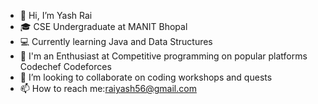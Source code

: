 - 👋 Hi, I’m Yash Rai
- 🎓 CSE Undergraduate at MANIT Bhopal
- 💻 Currently learning Java and Data Structures
- 🌱 I'm an Enthusiast at Competitive programming on popular platforms Codechef Codeforces
- 💞️ I’m looking to collaborate on coding workshops and quests
- 📫 How to reach me:raiyash56@gmail.com
                     

<!---
Yash-Rai/Yash-Rai is a ✨ special ✨ repository because its `README.md` (this file) appears on your GitHub profile.
You can click the Preview link to take a look at your changes.
--->
